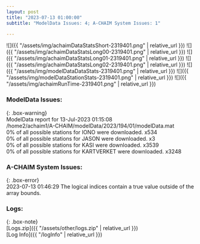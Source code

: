 ```yaml
---
layout: post
title: "2023-07-13 01:00:00"
subtitle: "ModelData Issues: 4; A-CHAIM System Issues: 1"

---
```


![]({{ "/assets/img/achaimDataStatsShort-2319401.png" | relative_url }})
![]({{ "/assets/img/achaimDataStatsLong00-2319401.png" | relative_url }})
![]({{ "/assets/img/achaimDataStatsLong01-2319401.png" | relative_url }})
![]({{ "/assets/img/achaimDataStatsLong02-2319401.png" | relative_url }})
![]({{ "/assets/img/modelDataDataStats-2319401.png" | relative_url }})
![]({{ "/assets/img/modelDataStationStats-2319401.png" | relative_url }})
![]({{ "/assets/img/achaimRunTime-2319401.png" | relative_url }})


### ModelData Issues:  
  
{: .box-warning}  
 ModelData report for 13-Jul-2023 01:15:08   
 /home2/achaim1/A-CHAIM/modelData/2023/194/01/modelData.mat   
 0% of all possible stations for IONO were downloaded. x534   
 0% of all possible stations for JASON were downloaded. x3   
 0% of all possible stations for KASI were downloaded. x3539   
 0% of all possible stations for KARTVERKET were downloaded. x3248   
  
### A-CHAIM System Issues:  
  
{: .box-error}  
2023-07-13 01:46:29 The logical indices contain a true value outside of the array bounds.  

### Logs:  
  
{: .box-note}  
[Logs.zip]({{ "/assets/other/logs.zip" | relative_url }})  
[Log Info]({{ "/logInfo" | relative_url }})  
